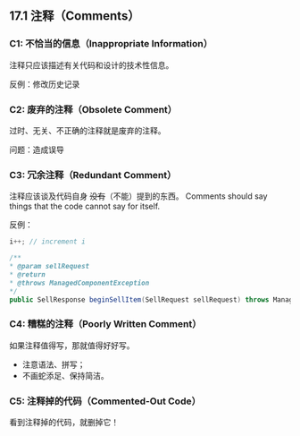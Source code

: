 ## 17.1 注释（Comments）

### C1: 不恰当的信息（Inappropriate Information）
注释只应该描述有关代码和设计的技术性信息。

反例：修改历史记录

### C2: 废弃的注释（Obsolete Comment）
过时、无关、不正确的注释就是废弃的注释。

问题：造成误导

### C3: 冗余注释（Redundant Comment）
注释应该谈及代码自身 ~~没有~~（不能）提到的东西。
Comments should say things that the code cannot say for itself.

反例：
``` java
i++; // increment i
```

``` java
/**
* @param sellRequest
* @return
* @throws ManagedComponentException
*/
public SellResponse beginSellItem(SellRequest sellRequest) throws ManagedComponentException
```

### C4: 糟糕的注释（Poorly Written Comment）
如果注释值得写，那就值得好好写。
- 注意语法、拼写；
- 不画蛇添足、保持简洁。

### C5: 注释掉的代码（Commented-Out Code）
看到注释掉的代码，就删掉它！